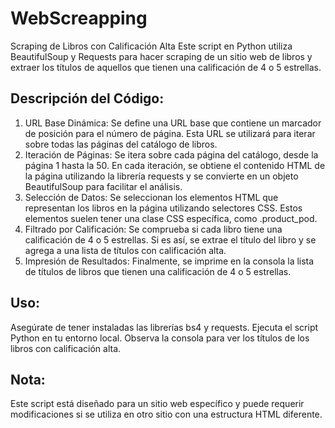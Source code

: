 # WebScreapping
Scraping de Libros con Calificación Alta Este script en Python utiliza BeautifulSoup y Requests para hacer scraping de un sitio web de libros y extraer los títulos de aquellos que tienen una calificación de 4 o 5 estrellas.
## Descripción del Código:
1. URL Base Dinámica: Se define una URL base que contiene un marcador de posición para el número de página. Esta URL se utilizará para iterar sobre todas las páginas del catálogo de libros.
2. Iteración de Páginas: Se itera sobre cada página del catálogo, desde la página 1 hasta la 50. En cada iteración, se obtiene el contenido HTML de la página utilizando la librería requests y se convierte en un objeto BeautifulSoup para facilitar el análisis.
3. Selección de Datos: Se seleccionan los elementos HTML que representan los libros en la página utilizando selectores CSS. Estos elementos suelen tener una clase CSS específica, como .product_pod.
4. Filtrado por Calificación: Se comprueba si cada libro tiene una calificación de 4 o 5 estrellas. Si es así, se extrae el título del libro y se agrega a una lista de títulos con calificación alta.
5. Impresión de Resultados: Finalmente, se imprime en la consola la lista de títulos de libros que tienen una calificación de 4 o 5 estrellas.
## Uso:
Asegúrate de tener instaladas las librerías bs4 y requests.
Ejecuta el script Python en tu entorno local.
Observa la consola para ver los títulos de los libros con calificación alta.
## Nota:
Este script está diseñado para un sitio web específico y puede requerir modificaciones si se utiliza en otro sitio con una estructura HTML diferente.